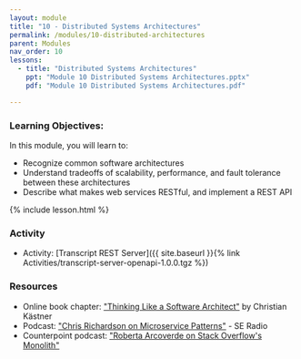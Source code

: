 ```yaml
---
layout: module
title: "10 - Distributed Systems Architectures"
permalink: /modules/10-distributed-architectures
parent: Modules
nav_order: 10
lessons: 
  - title: "Distributed Systems Architectures"
    ppt: "Module 10 Distributed Systems Architectures.pptx"
    pdf: "Module 10 Distributed Systems Architectures.pdf"

---
```

### Learning Objectives:
In this module, you will learn to:
* Recognize common software architectures
* Understand tradeoffs of scalability, performance, and fault tolerance between these architectures
* Describe what makes web services RESTful, and implement a REST API

{% include lesson.html %}

### Activity
* Activity: [Transcript REST Server]({{ site.baseurl }}{% link Activities/transcript-server-openapi-1.0.0.tgz %})


### Resources
* Online book chapter: ["Thinking Like a Software Architect"](https://ckaestne.medium.com/thinking-like-a-software-architect-121ea6919871)  by Christian Kästner
* Podcast: ["Chris Richardson on Microservice Patterns"](https://www.se-radio.net/2019/06/episode-370-chris-richardson-on-microservice-patterns/) - SE Radio
* Counterpoint podcast: ["Roberta Arcoverde on Stack Overflow's Monolith"](https://hanselminutes.com/847/engineering-stack-overflow-with-roberta-arcoverde)